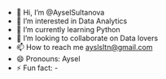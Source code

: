 - 👋 Hi, I’m @AyselSultanova
- 👀 I’m interested in Data Analytics
- 🌱 I’m currently learning Python
- 💞️ I’m looking to collaborate on Data lovers
- 📫 How to reach me ayslsltn@gmail.com
- 😄 Pronouns: Aysel
- ⚡ Fun fact: -

<!---
AyselSultanova/AyselSultanova is a ✨ special ✨ repository because its `README.md` (this file) appears on your GitHub profile.
You can click the Preview link to take a look at your changes.
--->
